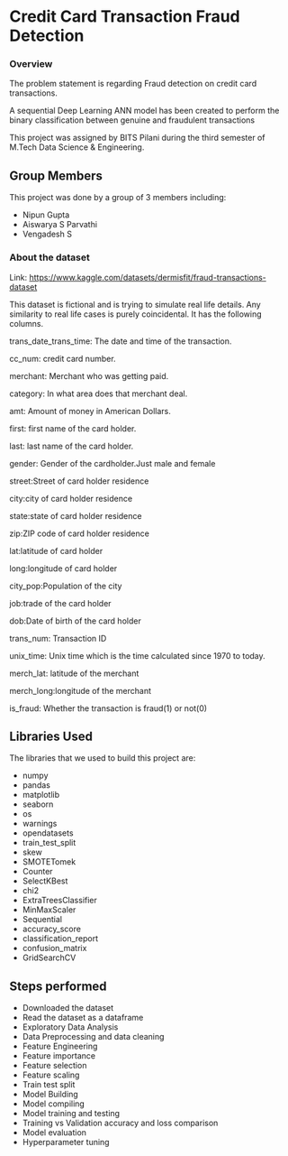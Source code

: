
# Credit Card Transaction Fraud Detection

### Overview

The problem statement is regarding Fraud detection on credit card transactions.

A sequential Deep Learning ANN model has been created to perform the binary classification between genuine and fraudulent transactions

This project was assigned by BITS Pilani during the third semester of M.Tech Data Science & Engineering.

## Group Members

This project was done by a group of 3 members including:

 - Nipun Gupta
 - Aiswarya S Parvathi
 - Vengadesh S
 
### About the dataset

Link: https://www.kaggle.com/datasets/dermisfit/fraud-transactions-dataset

This dataset is fictional and is trying to simulate real life details. Any similarity to real life cases is purely coincidental. It has the following columns.

trans_date_trans_time: The date and time of the transaction.

cc_num: credit card number.

merchant: Merchant who was getting paid.

category: In what area does that merchant deal.

amt: Amount of money in American Dollars.

first: first name of the card holder.

last: last name of the card holder.

gender: Gender of the cardholder.Just male and female

street:Street of card holder residence

city:city of card holder residence

state:state of card holder residence

zip:ZIP code of card holder residence

lat:latitude of card holder

long:longitude of card holder

city_pop:Population of the city

job:trade of the card holder

dob:Date of birth of the card holder

trans_num: Transaction ID

unix_time: Unix time which is the time calculated since 1970 to today.

merch_lat: latitude of the merchant

merch_long:longitude of the merchant

is_fraud: Whether the transaction is fraud(1) or not(0)

## Libraries Used

The libraries that we used to build this project are:

 - numpy
 - pandas
 - matplotlib
 - seaborn
 - os
 - warnings
 - opendatasets
 - train_test_split
 - skew
 - SMOTETomek
 - Counter
 - SelectKBest
 - chi2
 - ExtraTreesClassifier
 - MinMaxScaler
 - Sequential
 - accuracy_score
 - classification_report
 - confusion_matrix
 - GridSearchCV
 
## Steps performed

- Downloaded the dataset
- Read the dataset as a dataframe
- Exploratory Data Analysis
- Data Preprocessing and data cleaning
- Feature Engineering
- Feature importance
- Feature selection
- Feature scaling
- Train test split
- Model Building
- Model compiling
- Model training and testing
- Training vs Validation accuracy and loss comparison
- Model evaluation
- Hyperparameter tuning
